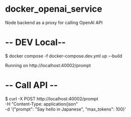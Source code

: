 # docker_openai_service
Node backend as a proxy for calling OpenAI API

# -- DEV Local--
$ docker compose -f docker-compose.dev.yml up --build

Running on http://localhost:40002/prompt

# -- Call API --
$ curl -X POST http://localhost:40002/prompt \
-H "Content-Type: application/json" \
-d '{"prompt": "Say hello in Japanese", "max_tokens": 100}'  
